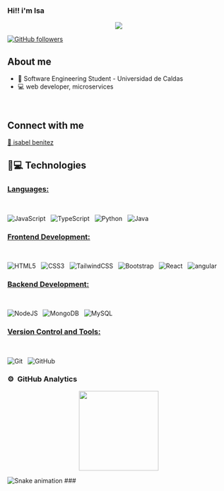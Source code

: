 ### Hi!! i'm Isa 
<div align="center">
    <img  src="https://i.pinimg.com/736x/8f/03/4f/8f034f2925d24a521a6f98afa9cf3aef.jpg">
</div>


[![GitHub followers](https://img.shields.io/github/followers/1luk0?style=social)](https://github.com/1luk0)

## About me
- 📓 Software Engineering Student - Universidad de Caldas 
- 💻 web developer, microservices
<br>

## Connect with me 
<a  href="https://mail.google.com/mail/?view=cm&fs=1&to=isabedu03@gmail.com">📧 isabel benitez  </a>
<br>

## 🚀💻 Technologies 

### <u> Languages: </u>
<br>


![JavaScript](https://img.shields.io/badge/javascript-%23323330.svg?style=for-the-badge&logo=javascript&logoColor=%23F7DF1E)
&nbsp;
![TypeScript](https://img.shields.io/badge/typescript-%23007ACC.svg?style=for-the-badge&logo=typescript&logoColor=white)
&nbsp;
![Python](https://img.shields.io/badge/python-3670A0?style=for-the-badge&logo=python&logoColor=ffdd54)
</span>
&nbsp;
![Java](https://img.shields.io/badge/java-%23ED6B00.svg?style=for-the-badge&logo=openjdk&logoColor=white)
&nbsp;
<br>

### <u> Frontend Development: </u>
<br>

![HTML5](https://img.shields.io/badge/html5-%23E30F26.svg?style=for-the-badge&logo=html5&logoColor=white)
&nbsp;
![CSS3](https://img.shields.io/badge/css3-%231572B6.svg?style=for-the-badge&logo=css3&logoColor=white)
&nbsp;
![TailwindCSS](https://img.shields.io/badge/tailwindcss-%2338B2AC.svg?style=for-the-badge&logo=tailwind-css&logoColor=white)
&nbsp;
![Bootstrap](https://img.shields.io/badge/bootstrap-%238511FA.svg?style=for-the-badge&logo=bootstrap&logoColor=white)
&nbsp;
![React](https://img.shields.io/badge/react-%2320232a.svg?style=for-the-badge&logo=react&logoColor=%2361DAFB)
&nbsp;
![angular](https://img.shields.io/badge/angular-%23E20F30.svg?style=for-the-badge&logo=angular&logoColor=white)
&nbsp;

### <u> Backend Development: </u>
<br>

![NodeJS](https://img.shields.io/badge/node.js-6DA55F?style=for-the-badge&logo=node.js&logoColor=white)
&nbsp;
![MongoDB](https://img.shields.io/badge/MongoDB-%234ea94b.svg?style=for-the-badge&logo=mongodb&logoColor=white)
&nbsp;
![MySQL](https://img.shields.io/badge/mysql-4479A1.svg?style=for-the-badge&logo=mysql&logoColor=white)
&nbsp;
<br>

### <u> Version Control and Tools: </u>
<br>

![Git](https://img.shields.io/badge/git-%23F05033.svg?style=for-the-badge&logo=git&logoColor=white)
&nbsp;
![GitHub](https://img.shields.io/badge/github-%23121011.svg?style=for-the-badge&logo=github&logoColor=white)
&nbsp;
<br>

### ⚙️ &nbsp;GitHub Analytics

<p align="center">
<a href="https://github.com/1luk0">
  <img height="180em" src="https://github-readme-stats-eight-theta.vercel.app/api?username=1luk0&show_icons=true&theme=algolia&include_all_commits=true&count_private=true"/>
  <!-- <img height="180em" src="https://github-readme-stats-eight-theta.vercel.app/api/top-langs/?username=1luk0&layout=compact&langs_count=8&theme=algolia"/> -->
</a>
</p>

<img src="https://raw.githubusercontent.com/1luk0/1luk0/output/snake.svg" alt="Snake animation" />
###

